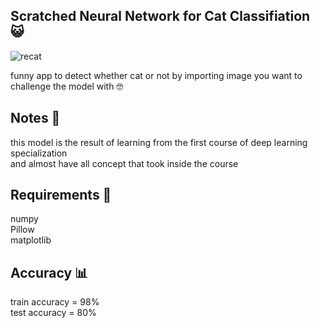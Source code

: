 <h2>Scratched Neural Network for Cat Classifiation 😺 </h2>

![recat](https://user-images.githubusercontent.com/91970695/209450012-b16ef2ea-c649-4913-81c4-bdbaa3be51dc.jpg)

funny app to detect whether cat or not by importing image you want to challenge the model with 🤓

<h2>Notes 🧪</h2>
this model is the result of learning from the first course of deep learning specialization <br/>
and almost have all concept that took inside the course

<h2>Requirements 🦄</h2>
numpy<br/>
Pillow<br/>
matplotlib<br/>

<h2>Accuracy 📊</h2>
train accuracy = 98% <br/>
test accuracy = 80% <br/>


